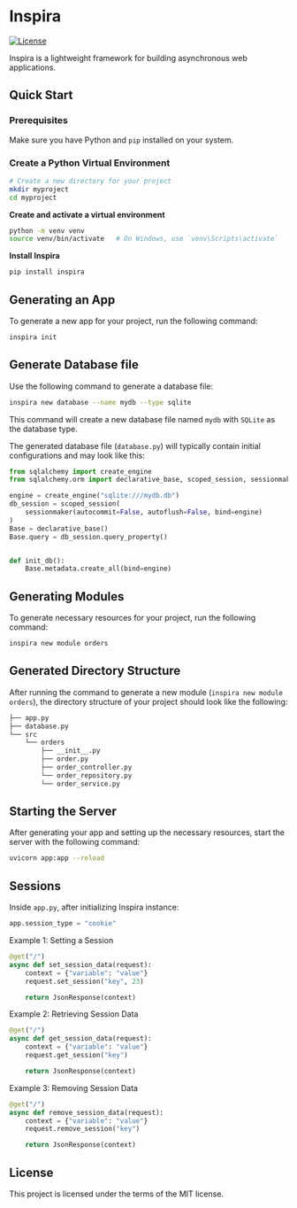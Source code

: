 # Inspira

[![License](https://img.shields.io/badge/license-MIT-blue.svg)](LICENSE)

Inspira is a lightweight framework for building asynchronous web applications.

## Quick Start

### Prerequisites

Make sure you have Python and `pip` installed on your system.

### Create a Python Virtual Environment

```bash
# Create a new directory for your project
mkdir myproject
cd myproject
```

**Create and activate a virtual environment**

```bash
python -m venv venv
source venv/bin/activate   # On Windows, use `venv\Scripts\activate`
```

**Install Inspira**

```bash
pip install inspira
```

## Generating an App

To generate a new app for your project, run the following command:

```bash
inspira init
```

## Generate Database file

Use the following command to generate a database file:

```bash
inspira new database --name mydb --type sqlite
```

This command will create a new database file named `mydb` with `SQLite` as the database type.

The generated database file (`database.py`) will typically contain initial configurations and may look like this:

```python
from sqlalchemy import create_engine
from sqlalchemy.orm import declarative_base, scoped_session, sessionmaker

engine = create_engine("sqlite:///mydb.db")
db_session = scoped_session(
    sessionmaker(autocommit=False, autoflush=False, bind=engine)
)
Base = declarative_base()
Base.query = db_session.query_property()


def init_db():
    Base.metadata.create_all(bind=engine)
```

## Generating Modules

To generate necessary resources for your project, run the following command:

```bash
inspira new module orders
```

## Generated Directory Structure

After running the command to generate a new module (`inspira new module orders`), the directory structure of your project should look like the following:

```bash
├── app.py
├── database.py
└── src
    └── orders
        ├── __init__.py
        ├── order.py
        ├── order_controller.py
        └── order_repository.py
        └── order_service.py
```

## Starting the Server

After generating your app and setting up the necessary resources, start the server with the following command:

```bash
uvicorn app:app --reload
```


## Sessions

Inside `app.py`, after initializing Inspira instance:


```python
app.session_type = "cookie"
```

Example 1: Setting a Session
```python
@get("/")
async def set_session_data(request):
    context = {"variable": "value"}
    request.set_session("key", 23)

    return JsonResponse(context)
```

Example 2: Retrieving Session Data
```python
@get("/")
async def get_session_data(request):
    context = {"variable": "value"}
    request.get_session("key")

    return JsonResponse(context)
```

Example 3: Removing Session Data
```python
@get("/")
async def remove_session_data(request):
    context = {"variable": "value"}
    request.remove_session("key")

    return JsonResponse(context)
```


## License

This project is licensed under the terms of the MIT license.